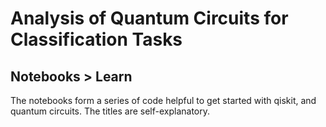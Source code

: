 # Analysis of Quantum Circuits for Classification Tasks

## Notebooks > Learn

The notebooks form a series of code helpful to get started with qiskit, and quantum circuits. The titles are self-explanatory.